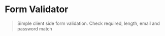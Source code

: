 # Form Validator

> Simple client side form validation. 
> Check required, length, email and password match

